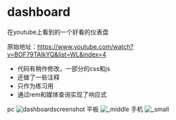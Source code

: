 # dashboard
在youtube上看到的一个好看的仪表盘

原始地址：https://www.youtube.com/watch?v=BOF79TAIkYQ&list=WL&index=4

- 代码有稍作修改，一部分的css和js
- 还做了一些注释
- 只作为练习用
- 通过rem和媒体查询实现了响应式

pc
![dashboardscreenshot](https://user-images.githubusercontent.com/33573043/173006833-92fac994-c6fa-446a-bba8-18e49366514f.png)
平板
![_middle](https://user-images.githubusercontent.com/33573043/178642370-1a16c616-36c1-419e-bc8f-8169d8892f74.png)
手机
![_small](https://user-images.githubusercontent.com/33573043/178642573-20b9ebf1-7808-41f7-ad6d-2deb5ce8f8ba.png)


